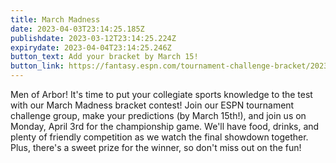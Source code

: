 ```yaml
---
title: March Madness
date: 2023-04-03T23:14:25.185Z
publishdate: 2023-03-12T23:14:25.224Z
expirydate: 2023-04-04T23:14:25.246Z
button_text: Add your bracket by March 15!
button_link: https://fantasy.espn.com/tournament-challenge-bracket/2023/en/group?redirect=tcmen%3A%2F%2Fx-callback-url%2FshowGroup%3FgroupID%3D5298973&ex_cid=tcmen2023_clipboard&groupID=5298973&inviteuser=e0M4RDhBNUJELTNDNTEtNDk4Qi1BNzU2LTU0RjNDNUE2MDc5NX0%3D&invitesource=clipboard
---
```

Men of Arbor! It's time to put your collegiate sports knowledge to the test with our March Madness bracket contest! Join our ESPN tournament challenge group, make your predictions (by March 15th!), and join us on Monday, April 3rd for the championship game. We'll have food, drinks, and plenty of friendly competition as we watch the final showdown together. Plus, there's a sweet prize for the winner, so don't miss out on the fun!